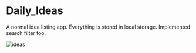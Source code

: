 # Daily_Ideas

A normal idea listing app. Everything is stored in local storage.
Implemented search filter too.

![ideas](https://user-images.githubusercontent.com/77845945/135595607-24e87752-b1c7-4bf9-a2b4-ac12bae9f309.PNG)

